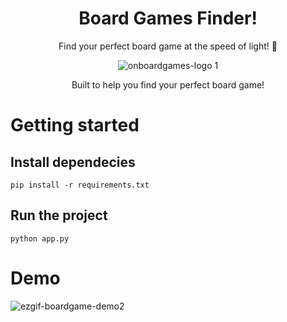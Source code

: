 <div align="center">

# Board Games Finder!
Find your perfect board game at the speed of light! 🚀

![onboardgames-logo 1](https://github.com/user-attachments/assets/ac4aa456-138a-46f2-bbee-2e75f321a396)

Built to help you find your perfect board game!
</div>

# Getting started

## Install dependecies

```
pip install -r requirements.txt
```

## Run the project

```
python app.py
```

# Demo

![ezgif-boardgame-demo2](https://github.com/user-attachments/assets/73fcbe8e-14aa-411f-89fd-46a74f0acdc0)
